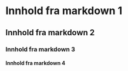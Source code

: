 # Innhold fra markdown 1
## Innhold fra markdown 2
### Innhold fra markdown 3
#### Innhold fra markdown 4

